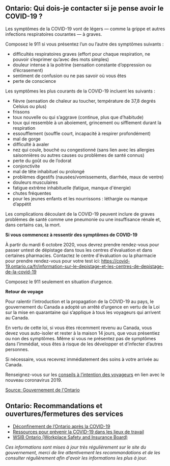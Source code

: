 ## Ontario: Qui dois-je contacter si je pense avoir le COVID-19 ?

Les symptômes de la COVID-19 vont de légers — comme la grippe et autres infections respiratoires courantes — à graves.

Composez le 911 si vous présentez l’un ou l’autre des symptômes suivants :

- difficultés respiratoires graves (effort pour chaque respiration, ne pouvoir s’exprimer qu’avec des mots simples)
- douleur intense à la poitrine (sensation constante d’oppression ou d’écrasement)
- sentiment de confusion ou ne pas savoir où vous êtes
- perte de conscience

Les symptômes les plus courants de la COVID-19 incluent les suivants :

- fièvre (sensation de chaleur au toucher, température de 37,8 degrés Celsius ou plus)
- frissons
- toux nouvelle ou qui s’aggrave (continue, plus que d’habitude)
- toux qui ressemble à un aboiement, grincement ou sifflement durant la respiration
- essoufflement (souffle court, incapacité à respirer profondément)
- mal de gorge
- difficulté à avaler
- nez qui coule, bouché ou congestionné (sans lien avec les allergies saisonnières ou autres causes ou problèmes de santé connus)
- perte du goût ou de l’odorat
- conjonctivite
- mal de tête inhabituel ou prolongé
- problèmes digestifs (nausées/vomissements, diarrhée, maux de ventre)
- douleurs musculaires
- fatigue extrême inhabituelle (fatigue, manque d'énergie)
- chutes fréquentes
- pour les jeunes enfants et les nourrissons : léthargie ou manque d’appétit

Les complications découlant de la COVID-19 peuvent inclure de graves problèmes de santé comme une pneumonie ou une insuffisance rénale et, dans certains cas, la mort.

**Si vous commencez à ressentir des symptômes de COVID-19**

À partir du mardi 6 octobre 2020, vous devrez prendre rendez-vous pour passer untest de dépistage dans tous les centres d'évaluation et dans certaines pharmacies. Contactez le centre d'évaluation ou la pharmacie pour prendre rendez-vous pour votre test ici: https://covid-19.ontario.ca/fr/information-sur-le-depistage-et-les-centres-de-depistage-de-la-covid-19

Composez le 911 seulement en situation d’urgence.

**Retour de voyage**

Pour ralentir l’introduction et la propagation de la COVID-19 au pays, le gouvernement du Canada a adopté un arrêté d’urgence en vertu de la Loi sur la mise en quarantaine qui s’applique à tous les voyageurs qui arrivent au Canada.

En vertu de cette loi, si vous êtes récemment revenu au Canada, vous devez vous auto-isoler et rester à la maison 14 jours, que vous présentiez ou non des symptômes. Même si vous ne présentez pas de symptômes dans l’immédiat, vous êtes à risque de les développer et d’infecter d’autres personnes.

Si nécessaire, vous recevrez immédiatement des soins à votre arrivée au Canada.

Renseignez-vous sur les [conseils à l’intention des voyageurs](https://voyage.gc.ca/voyager/sante-securite/conseils-sante-voyageurs) en lien avec le nouveau coronavirus 2019.

[Source: Gouvernement de l'Ontario](https://www.ontario.ca/fr/page/freinez-la-propagation-de-la-covid-19)

## Ontario: Recommandations et ouvertures/fermetures des services

- [Déconfinement de l’Ontario après la COVID-19](https://www.ontario.ca/fr/page/deconfinement-de-lontario-apres-la-covid-19)
- [Ressources pour prévenir la COVID-19 dans les lieux de travail](https://www.ontario.ca/fr/page/ressources-pour-prevenir-la-covid-19-dans-les-lieux-de-travail)
- [WSIB Ontario (Workplace Safety and Insurance Board)](https://www.wsib.ca/fr/nouvelles-sur-maladie-coronavirus-covid-19)

_Ces informations sont mises à jour très régulièrement sur le site du gouvernement, merci de lire attentivement les recommandations et de les consulter régulièrement afin d'avoir les informations les plus à jour._
